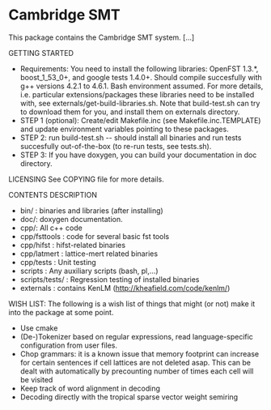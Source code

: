 Cambridge SMT
=============

This package contains the Cambridge SMT system.
[...]

GETTING STARTED
 + Requirements: You need to install the following libraries: OpenFST 1.3.*, boost_1_53_0+, and google tests 1.4.0+. 
   Should compile succesfully with g++ versions 4.2.1 to 4.6.1.
   Bash environment assumed.
   For more details, i.e. particular extensions/packages these libraries need to be installed with,
   see externals/get-build-libraries.sh. Note that build-test.sh can try to download them for you,
   and install them on externals directory.
 + STEP 1 (optional): Create/edit Makefile.inc (see Makefile.inc.TEMPLATE) and update environment variables pointing to these packages.
 + STEP 2: run build-test.sh -- should install all binaries and run tests succesfully out-of-the-box (to re-run tests, see tests.sh).
 + STEP 3: If you have doxygen, you can build your documentation in doc directory. 

LICENSING
 See COPYING file for more details.

CONTENTS DESCRIPTION 
+ bin/ : binaries and libraries (after installing)
+ doc/: doxygen documentation. 
+ cpp/: All c++ code
+ cpp/fsttools   : code for several basic fst tools 
+ cpp/hifst      : hifst-related binaries 
+ cpp/latmert    : lattice-mert related binaries
+ cpp/tests      : Unit testing
+ scripts	 : Any auxiliary scripts (bash, pl,...)
+ scripts/tests/ : Regression testing of installed binaries
+ externals      : contains KenLM (http://kheafield.com/code/kenlm/)



WISH LIST:
The following is a wish list of things that might (or not) make it into
the package at some point.

- Use cmake
- (De-)Tokenizer based on regular expressions, read language-specific configuration from user files.
- Chop grammars: it is a known issue that memory footprint can increase for certain sentences 
  if cell lattices are not deleted asap. 
  This can be dealt with automatically by precounting number of times each cell will be visited 
- Keep track of word alignment in decoding
- Decoding directly with the tropical sparse vector weight semiring


